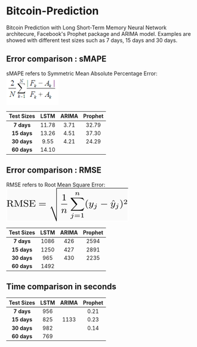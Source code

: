 # Bitcoin-Prediction
Bitcoin Prediction with Long Short-Term Memory Neural Network architecure, Facebook's Prophet package and ARIMA model. Examples are showed with different test sizes such as 7 days, 15 days and 30 days.

## Error comparison : sMAPE
sMAPE refers to Symmetric Mean Absolute Percentage Error: 
![alt text](https://github.com/namlih/Bitcoin-Prediction/blob/master/smape.png "sMAPE")

|  Test Sizes | LSTM  | ARIMA | Prophet |
| :---------: | :---: | :---: | :-----: |
| **7 days**  | 11.78 |  3.71 |  32.79  |
| **15 days** | 13.26 |  4.51 |  37.30  |
| **30 days** |  9.55 |  4.21 |  24.29  |
| **60 days** | 14.10 |       |         |

## Error comparison : RMSE
RMSE refers to Root Mean Square Error: 
![alt text](https://github.com/namlih/Bitcoin-Prediction/blob/master/rms.png "RMSE")

|  Test Sizes | LSTM  | ARIMA | Prophet |
| :---------: | :---: | :---: | :-----: |
| **7 days**  | 1086  |  426  |  2594   |
| **15 days** | 1250  |  427  |  2891   |
| **30 days** |  965  |  430  |  2235   |
| **60 days** | 1492  |       |         |

## Time comparison in seconds

|  Test Sizes | LSTM  | ARIMA | Prophet |
| :---------: | :---: | :---: | :-----: |
| **7 days**  |  956  |       |  0.21   |
| **15 days** |  825  |  1133 |  0.23   |
| **30 days** |  982  |       |  0.14   |
| **60 days** |  769  |       |         |

